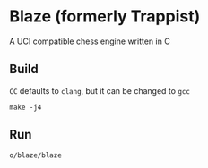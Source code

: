 # Blaze (formerly Trappist)

A UCI compatible chess engine written in C

## Build

`CC` defaults to `clang`, but it can be changed to `gcc`

```
make -j4
```

## Run

```
o/blaze/blaze

```

